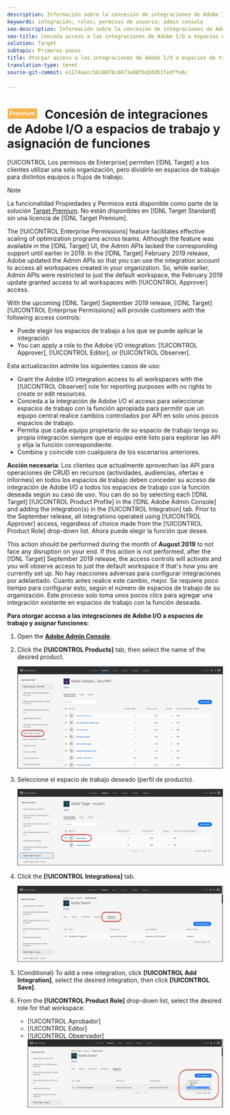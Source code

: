 ```yaml
---
description: Información sobre la concesión de integraciones de Adobe I/O a todos los espacios de trabajo con la función deseada.
keywords: integración; roles; permisos de usuario; admin console
seo-description: Información sobre la concesión de integraciones de Adobe I/O a todos los espacios de trabajo con la función deseada en Adobe Target
seo-title: Conceda acceso a las integraciones de Adobe I/O a espacios de trabajo y asigne funciones en Adobe Target
solution: Target
subtopic: Primeros pasos
title: Otorgar acceso a las integraciones de Adobe I/O a espacios de trabajo y asignar funciones
translation-type: tm+mt
source-git-commit: e1174aacc5610878c8671e88fbd20d51fedffe6c

---
```



# ![PREMIUM](/help/assets/premium.png) Concesión de integraciones de Adobe I/O a espacios de trabajo y asignación de funciones

[!UICONTROL Los permisos de Enterprise] permiten [!DNL Target] a los clientes utilizar una sola organización, pero dividirlo en espacios de trabajo para distintos equipos o flujos de trabajo.

>[!NOTE]
>
>La funcionalidad Propiedades y Permisos está disponible como parte de la solución [Target Premium](/help/c-intro/intro.md#premium). No están disponibles en [!DNL Target Standard] sin una licencia de [!DNL Target Premium].

The [!UICONTROL Enterprise Permissions] feature facilitates effective scaling of optimization programs across teams. Although the feature was available in the [!DNL Target] UI, the Admin APIs lacked the corresponding support until earlier in 2019. In the [!DNL Target] February 2019 release, Adobe updated the Admin APIs so that you can use the integration account to access all workspaces created in your organization. So, while earlier, Admin APIs were restricted to just the default workspace, the February 2019 update granted access to all workspaces with [!UICONTROL Approver] access.

With the upcoming [!DNL Target] September 2019 release, [!DNL Target] [!UICONTROL Enterprise Permissions] will provide customers with the following access controls:

* Puede elegir los espacios de trabajo a los que se puede aplicar la integración
* You can apply a role to the Adobe I/O integration: [!UICONTROL Approver], [!UICONTROL Editor], or [!UICONTROL Observer].

Esta actualización admite los siguientes casos de uso:

* Grant the Adobe I/O integration access to all workspaces with the [!UICONTROL Observer] role for reporting purposes with no rights to create or edit resources.
* Conceda a la integración de Adobe I/O el acceso para seleccionar espacios de trabajo con la función apropiada para permitir que un equipo central realice cambios controlados por API en solo unos pocos espacios de trabajo.
* Permita que cada equipo propietario de su espacio de trabajo tenga su propia integración siempre que el equipo esté listo para explorar las API y elija la función correspondiente.
* Combina y coincide con cualquiera de los escenarios anteriores.

**Acción necesaria**: Los clientes que actualmente aprovechan las API para operaciones de CRUD en recursos (actividades, audiencias, ofertas e informes) en todos los espacios de trabajo deben conceder su acceso de integración de Adobe I/O a todos los espacios de trabajo con la función deseada según su caso de uso. You can do so by selecting each [!DNL Target] [!UICONTROL Product Profile] in the [!DNL Adobe Admin Console] and adding the integration(s) in the [!UICONTROL Integration] tab. Prior to the September release, all integrations operated using [!UICONTROL Approver] access, regardless of choice made from the [!UICONTROL Product Role] drop-down list. Ahora puede elegir la función que desee.

This action should be performed during the month of **August 2019** to not face any disruption on your end. If this action is not performed, after the [!DNL Target] September 2019 release, the access controls will activate and you will observe access to just the default workspace if that's how you are currently set up. No hay reacciones adversas para configurar integraciones por adelantado. Cuanto antes realice este cambio, mejor. Se requiere poco tiempo para configurar esto, según el número de espacios de trabajo de su organización. Este proceso solo toma unos pocos clics para agregar una integración existente en espacios de trabajo con la función deseada.

**Para otorgar acceso a las integraciones de Adobe I/O a espacios de trabajo y asignar funciones:**

1. Open the **[Adobe Admin Console](https://adminconsole.adobe.com)**.

1. Click the **[!UICONTROL Products]** tab, then select the name of the desired product.

   ![Elija el producto en Adobe Admin Console](/help/administrating-target/c-user-management/property-channel/assets/io-choose-product.png)

1. Seleccione el espacio de trabajo deseado (perfil de producto).

   ![Seleccione el perfil de producto](/help/administrating-target/c-user-management/property-channel/assets/io-select-product-profile.png)

1. Click the **[!UICONTROL Integrations]** tab.

   ![Ficha Integraciones](/help/administrating-target/c-user-management/property-channel/assets/integrations-tab.png)

1. (Conditional) To add a new integration, click **[!UICONTROL Add Integration]**, select the desired integration, then click **[!UICONTROL Save]**.

1. From the **[!UICONTROL Product Role]** drop-down list, select the desired role for that workspace:

   * [!UICONTROL Aprobador]
   * [!UICONTROL Editor]
   * [!UICONTROL Observador]
   ![Elija la función Perfil de producto](/help/administrating-target/c-user-management/property-channel/assets/product-profile-role.png)
